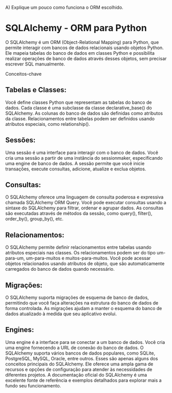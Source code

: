 A) Explique um pouco como funciona o ORM escolhido.

# SQLAlchemy - ORM para Python

O SQLAlchemy é um ORM (Object-Relational Mapping) para Python, que permite interagir com bancos de dados relacionais usando objetos Python. Ele mapeia tabelas do banco de dados em classes Python e possibilita realizar operações de banco de dados através desses objetos, sem precisar escrever SQL manualmente.

Conceitos-chave

## Tabelas e Classes:

Você define classes Python que representam as tabelas do banco de dados.
Cada classe é uma subclasse da classe declarative_base() do SQLAlchemy.
As colunas do banco de dados são definidas como atributos da classe.
Relacionamentos entre tabelas podem ser definidos usando atributos especiais, como relationship().

## Sessões:
Uma sessão é uma interface para interagir com o banco de dados.
Você cria uma sessão a partir de uma instância do sessionmaker, especificando uma engine de banco de dados.
A sessão permite que você inicie transações, execute consultas, adicione, atualize e exclua objetos.

## Consultas:
O SQLAlchemy oferece uma linguagem de consulta poderosa e expressiva chamada SQLAlchemy ORM Query.
Você pode executar consultas usando a sintaxe do SQLAlchemy para filtrar, ordenar e agrupar dados.
As consultas são executadas através de métodos da sessão, como query(), filter(), order_by(), group_by(), etc.

## Relacionamentos:
O SQLAlchemy permite definir relacionamentos entre tabelas usando atributos especiais nas classes.
Os relacionamentos podem ser do tipo um-para-um, um-para-muitos e muitos-para-muitos.
Você pode acessar objetos relacionados usando atributos de objeto, que são automaticamente carregados do banco de dados quando necessário.

## Migrações:
O SQLAlchemy suporta migrações de esquema de banco de dados, permitindo que você faça alterações na estrutura do banco de dados de forma controlada.
As migrações ajudam a manter o esquema do banco de dados atualizado à medida que seu aplicativo evolui.

##  Engines:
Uma engine é a interface para se conectar a um banco de dados.
Você cria uma engine fornecendo a URL de conexão do banco de dados.
O SQLAlchemy suporta vários bancos de dados populares, como SQLite, PostgreSQL, MySQL, Oracle, entre outros.
Esses são apenas alguns dos conceitos principais do SQLAlchemy. Ele oferece uma ampla gama de recursos e opções de configuração para atender às necessidades de diferentes projetos. A documentação oficial do SQLAlchemy é uma excelente fonte de referência e exemplos detalhados para explorar mais a fundo seu funcionamento.